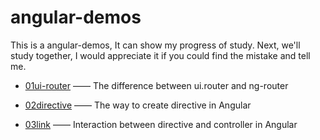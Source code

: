 # angular-demos
This is a angular-demos, It can show my progress of study. Next, we'll study together, I would appreciate it if you could find the mistake and tell me.

- [01ui-router](https://github.com/flyingpig2016/angular-demos/tree/master/01ui-router) —— The difference between ui.router and ng-router

- [02directive](https://github.com/flyingpig2016/angular-demos/tree/master/02directive) —— The way to create directive in Angular

- [03link](https://github.com/flyingpig2016/angular-demos/tree/master/03link) —— Interaction between directive and controller in Angular
